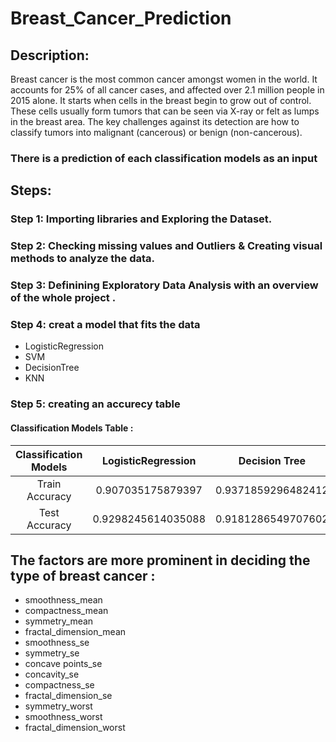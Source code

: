 # Breast_Cancer_Prediction
## Description: 
Breast cancer is the most common cancer amongst women in the
world. It accounts for 25% of all cancer cases, and affected over 2.1 million people
in 2015 alone. It starts when cells in the breast begin to grow out of control.
These cells usually form tumors that can be seen via X-ray or felt as lumps in the
breast area. The key challenges against its detection are how to classify tumors
into malignant (cancerous) or benign (non-cancerous).
### There is a prediction of each classification models as an input

## Steps:

### Step 1: Importing libraries and Exploring the Dataset.

### Step 2: Checking missing values and Outliers & Creating visual methods to analyze the data.

### Step 3: Definining Exploratory Data Analysis with an overview of the whole project .
### Step 4: creat a model that fits the data
   - LogisticRegression
   - SVM
   - DecisionTree
   - KNN

### Step 5: creating an accurecy table
#### Classification Models Table :

|    Classification Models   |  LogisticRegression  |    Decision Tree     |       SVM           |          KNN         |  
|         :----:             |       :----:         |        :----:        |      :----:         |         :----:       |
|      Train Accuracy        |0.907035175879397   |  0.9371859296482412  |        0.9422110552763819         |           0.9221105527638191       |
|      Test Accuracy         |  0.9298245614035088   |  0.9181286549707602  |  0.8713450292397661 |  0.8888888888888888  |


## The factors are more prominent in deciding the type of breast cancer :
  - smoothness_mean
  - compactness_mean
  - symmetry_mean
  - fractal_dimension_mean
  - smoothness_se
  - symmetry_se
  - concave points_se
  - concavity_se
  - compactness_se
  - fractal_dimension_se
  - symmetry_worst
  - smoothness_worst
  - fractal_dimension_worst


